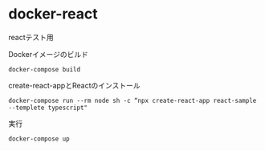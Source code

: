 # docker-react
reactテスト用

Dockerイメージのビルド
```
docker-compose build
```

create-react-appとReactのインストール
```
docker-compose run --rm node sh -c “npx create-react-app react-sample --templete typescript"
```

実行
```
docker-compose up
```